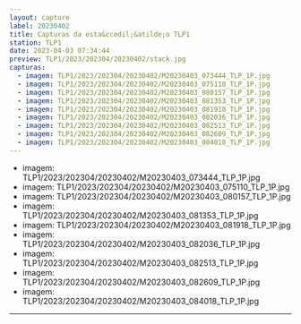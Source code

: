 ```yaml
---
layout: capture
label: 20230402
title: Capturas da esta&ccedil;&atilde;o TLP1
station: TLP1
date: 2023-04-03 07:34:44
preview: TLP1/2023/202304/20230402/stack.jpg
capturas:
  - imagem: TLP1/2023/202304/20230402/M20230403_073444_TLP_1P.jpg
  - imagem: TLP1/2023/202304/20230402/M20230403_075110_TLP_1P.jpg
  - imagem: TLP1/2023/202304/20230402/M20230403_080157_TLP_1P.jpg
  - imagem: TLP1/2023/202304/20230402/M20230403_081353_TLP_1P.jpg
  - imagem: TLP1/2023/202304/20230402/M20230403_081918_TLP_1P.jpg
  - imagem: TLP1/2023/202304/20230402/M20230403_082036_TLP_1P.jpg
  - imagem: TLP1/2023/202304/20230402/M20230403_082513_TLP_1P.jpg
  - imagem: TLP1/2023/202304/20230402/M20230403_082609_TLP_1P.jpg
  - imagem: TLP1/2023/202304/20230402/M20230403_084018_TLP_1P.jpg
---
```

  - imagem: TLP1/2023/202304/20230402/M20230403_073444_TLP_1P.jpg
  - imagem: TLP1/2023/202304/20230402/M20230403_075110_TLP_1P.jpg
  - imagem: TLP1/2023/202304/20230402/M20230403_080157_TLP_1P.jpg
  - imagem: TLP1/2023/202304/20230402/M20230403_081353_TLP_1P.jpg
  - imagem: TLP1/2023/202304/20230402/M20230403_081918_TLP_1P.jpg
  - imagem: TLP1/2023/202304/20230402/M20230403_082036_TLP_1P.jpg
  - imagem: TLP1/2023/202304/20230402/M20230403_082513_TLP_1P.jpg
  - imagem: TLP1/2023/202304/20230402/M20230403_082609_TLP_1P.jpg
  - imagem: TLP1/2023/202304/20230402/M20230403_084018_TLP_1P.jpg
---
